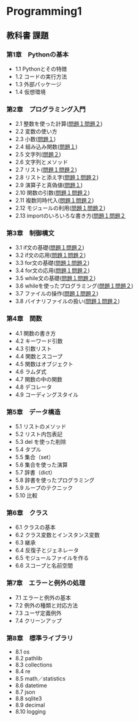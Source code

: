 # Programming1
## 教科書 課題
### 第1章　Pythonの基本
* 1.1 Pythonとその特徴
* 1.2 コードの実行方法
* 1.3 外部パッケージ
* 1.4 仮想環境
### 第2章　プログラミング入門
* 2.1 整数を使った計算([問題１](CHAPTER02/2.1oparetor/Q2_1_1.py)[問題２](CHAPTER02/2.1oparetor/Q2_1_2.py))
* 2.2 変数の使い方
* 2.3 小数([問題１](CHAPTER02/2.3few/Q2_3_1.py))
* 2.4 組み込み関数([問題１](CHAPTER02/2.4/Q2_4_1.py))
* 2.5 文字列([問題２](CHAPTER02/2.5string/Q2_5_2.py))
* 2.6 文字列とメソッド
* 2.7 リスト([問題１](CHAPTER02/2.7list/Q2_7_1.py)[問題２](CHAPTER02/2.7list/Q2_7_2.py))
* 2.8 リストと添え字([問題１](CHAPTER02/2.8list_index/Q2_8_1.py)[問題２](CHAPTER02/2.8list_index/.py))
* 2.9 演算子と真偽値([問題１](CHAPTER02/2.9ope_boolean/Q2_9_1.py))
* 2.10 関数の引数([問題１](CHAPTER02/2.10Function_Arguments/Q2_10_1.py)[問題２](CHAPTER02/2.10Function_Arguments/Q2_10_2.py))     
* 2.11 複数同時代入([問題１](CHAPTER02/2.11SequenceUnpacking/Q2_11_1.py)[問題２](CHAPTER02/2.11SequenceUnpacking/Q2_11_2.py))
* 2.12 モジュールの利用([問題１](CHAPTER02/2.12Module/Q2_12_1.py)[問題２](CHAPTER02/2.12Module/Q2_12_2.py))
* 2.13 importのいろいろな書き方([問題１](CHAPTER02/2.13ImportDrow/Q2_13_1.py)[問題２](CHAPTER02/2.13ImportDrow/Q2_13_2.py)
### 第3章　制御構文
* 3.1 if文の基礎([問題１](CHAPTER03/3.1if_base/Q3_1_1.py)[問題２](CHAPTER03/3.2if_base/Q3_1_2.py))
* 3.2 if文の応用([問題１](CHAPTER03/3.2if/Q3_2_1.py)[問題２](CHAPTER03/3.2if/Q3_2_2.py))
* 3.3 for文の基礎([問題１](CHAPTER03/3.3for_base/Q3_3_1.py)[問題２](CHAPTER03/3.3for_base/Q3_3_2.py))
* 3.4 for文の応用([問題１](CHAPTER03/3.4for/Q3_4_1.py)[問題２](CHAPTER03/3.4for/Q3_4_2.py))
* 3.5 while文の基礎([問題１](CHAPTER03/3.5while_base/Q3_5_1.py)[問題２](CHAPTER03/3.5while_base/Q3_5_2.py))
* 3.6 whileを使ったプログラミング([問題１](CHAPTER03/3.6while_program/Q3_6_1.py)[問題２](CHAPTER03/3.6while_program/Q3_6_2.py))
* 3.7 ファイルの操作([問題１](CHAPTER03/3.7UseFile/Q3_7_1.py)[問題２](CHAPTER03/3.7UseFile/Q3_7_2.py))
* 3.8 バイナリファイルの扱い([問題１](CHAPTER03/3.8BinaryFile/Q3_8_1.py)[問題２](CHAPTER03/3.8BinaryFile/Q3_8_2.py))
### 第4章　関数
* 4.1 関数の書き方
* 4.2 キーワード引数
* 4.3 引数リスト
* 4.4 関数とスコープ
* 4.5 関数はオブジェクト
* 4.6 ラムダ式
* 4.7 関数の中の関数
* 4.8 デコレータ
* 4.9 コーディングスタイル
### 第5章　データ構造
* 5.1 リストのメソッド
* 5.2 リスト内包表記
* 5.3 del を使った削除
* 5.4 タプル
* 5.5 集合（set）
* 5.6 集合を使った演算
* 5.7 辞書（dict）
* 5.8 辞書を使ったプログラミング
* 5.9 ループのテクニック
* 5.10 比較
### 第6章　クラス
* 6.1 クラスの基本
* 6.2 クラス変数とインスタンス変数
* 6.3 継承
* 6.4 反復子とジェネレータ
* 6.5 モジュールファイルを作る
* 6.6 スコープと名前空間
### 第7章　エラーと例外の処理
* 7.1 エラーと例外の基本
* 7.2 例外の種類と対応方法
* 7.3 ユーザ定義例外
* 7.4 クリーンアップ
### 第8章　標準ライブラリ
* 8.1 os
* 8.2 pathlib
* 8.3 collections
* 8.4 re
* 8.5 math／statistics
* 8.6 datetime
* 8.7 json
* 8.8 sqlite3
* 8.9 decimal
* 8.10 logging
